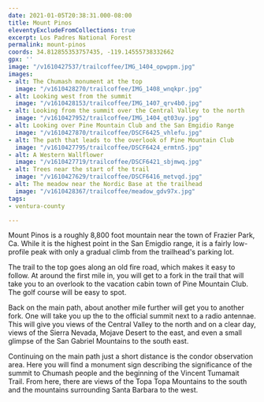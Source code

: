 ```yaml
---
date: 2021-01-05T20:38:31.000-08:00
title: Mount Pinos
eleventyExcludeFromCollections: true
excerpt: Los Padres National Forest
permalink: mount-pinos
coords: 34.812855353757435, -119.14555738332662
gpx: ''
image: "/v1610427537/trailcoffee/IMG_1404_opwppm.jpg"
images:
- alt: The Chumash monument at the top
  image: "/v1610428270/trailcoffee/IMG_1408_wnqkpr.jpg"
- alt: Looking west from the summit
  image: "/v1610428153/trailcoffee/IMG_1407_qrv4b0.jpg"
- alt: Looking from the summit over the Central Valley to the north
  image: "/v1610427952/trailcoffee/IMG_1404_qt03uy.jpg"
- alt: Looking over Pine Mountain Club and the San Emgidio Range
  image: "/v1610427870/trailcoffee/DSCF6425_vhlefu.jpg"
- alt: The path that leads to the overlook of Pine Mountain Club
  image: "/v1610427795/trailcoffee/DSCF6424_ermtn5.jpg"
- alt: A Western Wallflower
  image: "/v1610427719/trailcoffee/DSCF6421_sbjmwq.jpg"
- alt: Trees near the start of the trail
  image: "/v1610427629/trailcoffee/DSCF6416_metvqd.jpg"
- alt: The meadow near the Nordic Base at the trailhead
  image: "/v1610428367/trailcoffee/meadow_gdv97x.jpg"
tags:
- ventura-county

---
```

Mount Pinos is a roughly 8,800 foot mountain near the town of Frazier Park, Ca. While it is the highest point in the San Emigdio range, it is a fairly low-profile peak with only a gradual climb from the trailhead's parking lot.

The trail to the top goes along an old fire road, which makes it easy to follow. At around the first mile in, you will get to a fork in the trail that will take you to an overlook to the vacation cabin town of Pine Mountain Club. The golf course will be easy to spot. 

Back on the main path, about another mile further will get you to another fork. One will take you up the to the official summit next to a radio antennae. This will give you views of the Central Valley to the north and on a clear day, views of the Sierra Nevada, Mojave Desert to the east, and even a small glimpse of the San Gabriel Mountains to the south east.

Continuing on the main path just a short distance is the condor observation area. Here you will find a monument sign describing the significance of the summit to Chumash people and the beginning of the Vincent Tumamait Trail. From here, there are views of the Topa Topa Mountains to the south and the mountains surrounding Santa Barbara to the west.